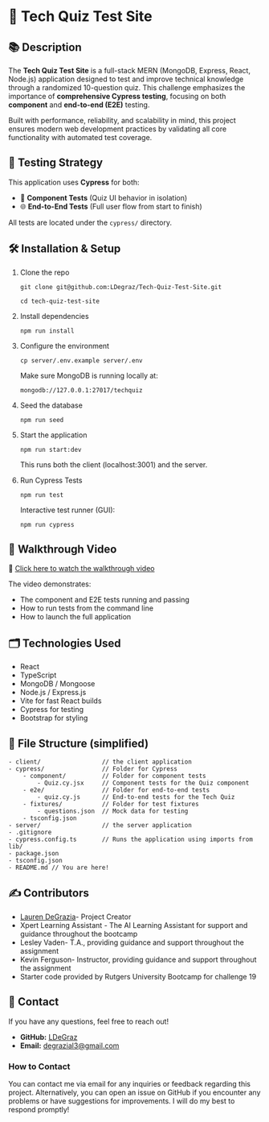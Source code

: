 # 🧠 Tech Quiz Test Site

## 📚 Description

The **Tech Quiz Test Site** is a full-stack MERN (MongoDB, Express, React, Node.js) application designed to test and improve technical knowledge through a randomized 10-question quiz. This challenge emphasizes the importance of **comprehensive Cypress testing**, focusing on both **component** and **end-to-end (E2E)** testing.

Built with performance, reliability, and scalability in mind, this project ensures modern web development practices by validating all core functionality with automated test coverage.

## 🧪 Testing Strategy

This application uses **Cypress** for both:

- 🧩 **Component Tests** (Quiz UI behavior in isolation)
- 🌐 **End-to-End Tests** (Full user flow from start to finish)

All tests are located under the `cypress/` directory.

## 🛠️ Installation & Setup

1. Clone the repo

    `git clone git@github.com:LDegraz/Tech-Quiz-Test-Site.git`

    `cd tech-quiz-test-site`

2. Install dependencies

    `npm run install`

3. Configure the environment

    `cp server/.env.example server/.env`
    
    Make sure MongoDB is running locally at:

    `mongodb://127.0.0.1:27017/techquiz`

4. Seed the database

    `npm run seed`

5. Start the application

    `npm run start:dev`

    This runs both the client (localhost:3001) and the server.

6. Run Cypress Tests

    `npm run test`
    
    Interactive test runner (GUI):

    `npm run cypress`

## 🎥 Walkthrough Video

🔗 [Click here to watch the walkthrough video](?????????)

The video demonstrates:
- The component and E2E tests running and passing
- How to run tests from the command line
- How to launch the full application

## 🗂️ Technologies Used

- React
- TypeScript
- MongoDB / Mongoose
- Node.js / Express.js
- Vite for fast React builds
- Cypress for testing
- Bootstrap for styling

## 📁 File Structure (simplified)

    - client/                 // the client application 
    - cypress/                // Folder for Cypress
        - component/          // Folder for component tests
            - Quiz.cy.jsx     // Component tests for the Quiz component
        - e2e/                // Folder for end-to-end tests
            - quiz.cy.js      // End-to-end tests for the Tech Quiz
        - fixtures/           // Folder for test fixtures
            - questions.json  // Mock data for testing
        - tsconfig.json
    - server/                 // the server application
    - .gitignore
    - cypress.config.ts       // Runs the application using imports from lib/
    - package.json
    - tsconfig.json
    - README.md // You are here!         

## ✍️ Contributors

- [Lauren DeGrazia](https://github.com/LDegraz/Tech-Quiz-Test-Site.git)- Project Creator
- Xpert Learning Assistant - The AI Learning Assistant for support and guidance throughout the bootcamp
- Lesley Vaden- T.A., providing guidance and support throughout the assignment
- Kevin Ferguson- Instructor, providing guidance and support throughout the assignment
- Starter code provided by Rutgers University Bootcamp for challenge 19 

## 📨 Contact

If you have any questions, feel free to reach out!
- **GitHub:** [LDeGraz](https://github.com/LDegraz)
- **Email:** [degrazial3@gmail.com](mailto:degrazial3@gmail.com)

### How to Contact

You can contact me via email for any inquiries or feedback regarding this project. Alternatively, you can open an issue on GitHub if you encounter any problems or have suggestions for improvements. I will do my best to respond promptly!
